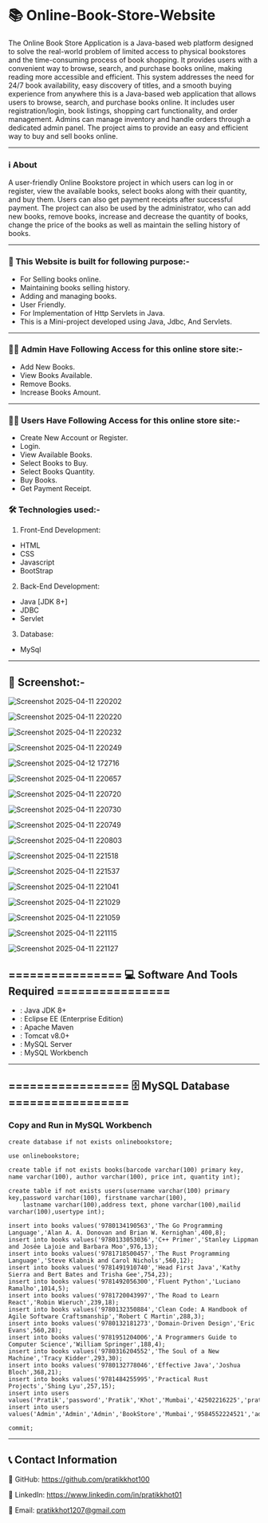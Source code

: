 # 📚 Online-Book-Store-Website

The Online Book Store Application is a Java-based web platform designed to solve the real-world problem of limited access to physical bookstores and the time-consuming process of book shopping. It provides users with a convenient way to browse, search, and purchase books online, making reading more accessible and efficient. This system addresses the need for 24/7 book availability, easy discovery of titles, and a smooth buying experience from anywhere this is a Java-based web application that allows users to browse, search, and purchase books online. It includes user registration/login, book listings, shopping cart functionality, and order management. Admins can manage inventory and handle orders through a dedicated admin panel. The project aims to provide an easy and efficient way to buy and sell books online.

---

### ℹ️ About

A user-friendly Online Bookstore project in which users can log in or register, view the available books, select books along with their quantity, and buy them. Users can also get payment receipts after successful payment. The project can also be used by the administrator, who can add new books, remove books, increase and decrease the quantity of books, change the price of the books as well as maintain the selling history of books.

---

### 🎯 This Website is built for following purpose:-
- For Selling books online.
- Maintaining books selling history.
- Adding and managing books.
- User Friendly.
- For Implementation of Http Servlets in Java.
- This is a Mini-project developed using Java, Jdbc, And Servlets.

---

### 👨‍💼 Admin Have Following Access for this online store site:-
- Add New Books.
- View Books Available.
- Remove Books.
- Increase Books Amount.

---

### 🙋‍♂️ Users Have Following Access for this online store site:-
- Create New Account or Register.
- Login.
- View Available Books.
- Select Books to Buy.
- Select Books Quantity.
- Buy Books.
- Get Payment Receipt.

### 🛠️ Technologies used:-
1. Front-End Development:
- HTML
- CSS
- Javascript
- BootStrap

2. Back-End Development:
- Java [JDK 8+]
- JDBC
- Servlet

3. Database:
- MySql

---  

## 📸 Screenshot:-

![Screenshot 2025-04-11 220202](https://github.com/user-attachments/assets/d331ef0f-73ca-432e-87fa-64cc0f4c3c60)

![Screenshot 2025-04-11 220220](https://github.com/user-attachments/assets/eea4d376-9b60-4318-b394-28abfefbf048)

![Screenshot 2025-04-11 220232](https://github.com/user-attachments/assets/7b7ee656-9c20-48c6-96e1-ca74182338df)

![Screenshot 2025-04-11 220249](https://github.com/user-attachments/assets/72fac551-8b7e-422f-85c1-d8ff60b8ca98)

![Screenshot 2025-04-12 172716](https://github.com/user-attachments/assets/cc154d65-5ce7-4a5a-a1cf-be2ccced8095)

![Screenshot 2025-04-11 220657](https://github.com/user-attachments/assets/db43f1ea-c687-412c-8720-b213227d591f)

![Screenshot 2025-04-11 220720](https://github.com/user-attachments/assets/5b3005f2-a4bf-4b0f-851b-a95739d9c43a)

![Screenshot 2025-04-11 220730](https://github.com/user-attachments/assets/41cb3d7e-b7b1-4c74-86fc-fa0921aa0d03)

![Screenshot 2025-04-11 220749](https://github.com/user-attachments/assets/a232ee25-0026-4c18-a7ab-22da506991fc)

![Screenshot 2025-04-11 220803](https://github.com/user-attachments/assets/7f3311c7-b7a2-443d-ae3a-98287995f051)

![Screenshot 2025-04-11 221518](https://github.com/user-attachments/assets/33b52619-e2eb-4922-a70a-8df2c1df8342)

![Screenshot 2025-04-11 221537](https://github.com/user-attachments/assets/49b846f0-d30b-4eb9-9760-cf93cafe71a3)

![Screenshot 2025-04-11 221041](https://github.com/user-attachments/assets/a9caa54a-859e-4c8d-9d0a-160187cdff99)

![Screenshot 2025-04-11 221029](https://github.com/user-attachments/assets/7cbfa0ac-c5b5-4b85-ba0e-d569b26ae8e5)

![Screenshot 2025-04-11 221059](https://github.com/user-attachments/assets/59485e53-d681-4d41-9e2d-48eb9ef1bde4)

![Screenshot 2025-04-11 221115](https://github.com/user-attachments/assets/30610cfb-87aa-40a0-8d5d-5ad48fdd71d8)

![Screenshot 2025-04-11 221127](https://github.com/user-attachments/assets/52f22590-d5e9-470d-9f88-c84bacf6e278)



## ================ 💻 Software And Tools Required ================
- : Java JDK 8+ 
- : Eclipse EE (Enterprise Edition) 
- : Apache Maven 
- : Tomcat v8.0+
- : MySQL Server 
- : MySQL Workbench

---  

## ================= 🗄️ MySQL Database =================

### Copy and Run in MySQL Workbench

```
create database if not exists onlinebookstore;

use onlinebookstore;

create table if not exists books(barcode varchar(100) primary key, name varchar(100), author varchar(100), price int, quantity int);

create table if not exists users(username varchar(100) primary key,password varchar(100), firstname varchar(100),
    lastname varchar(100),address text, phone varchar(100),mailid varchar(100),usertype int);

insert into books values('9780134190563','The Go Programming Language','Alan A. A. Donovan and Brian W. Kernighan',400,8);
insert into books values('9780133053036','C++ Primer','Stanley Lippman and Josée Lajoie and Barbara Moo',976,13);
insert into books values('9781718500457','The Rust Programming Language','Steve Klabnik and Carol Nichols',560,12);
insert into books values('9781491910740','Head First Java','Kathy Sierra and Bert Bates and Trisha Gee',754,23);
insert into books values('9781492056300','Fluent Python','Luciano Ramalho',1014,5);
insert into books values('9781720043997','The Road to Learn React','Robin Wieruch',239,18);
insert into books values('9780132350884','Clean Code: A Handbook of Agile Software Craftsmanship','Robert C Martin',288,3);
insert into books values('9780132181273','Domain-Driven Design','Eric Evans',560,28);
insert into books values('9781951204006','A Programmers Guide to Computer Science','William Springer',188,4);
insert into books values('9780316204552','The Soul of a New Machine','Tracy Kidder',293,30);
insert into books values('9780132778046','Effective Java','Joshua Bloch',368,21);
insert into books values('9781484255995','Practical Rust Projects','Shing Lyu',257,15);
insert into users values('Pratik','password','Pratik','Khot','Mumbai','42502216225','pratikkhot@gmail.com',2);
insert into users values('Admin','Admin','Admin','BookStore','Mumbai','9584552224521','admin@gmail.com',1);

commit;

```

---

 ## 📞 Contact Information

  🐙 GitHub: https://github.com/pratikkhot100

  💼 LinkedIn: https://www.linkedin.com/in/pratikkhot01

  📧 Email: pratikkhot1207@gmail.com
